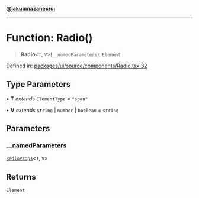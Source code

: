 [**@jakubmazanec/ui**](../README.md)

---

# Function: Radio()

> **Radio**\<`T`, `V`\>(`__namedParameters`): `Element`

Defined in:
[packages/ui/source/components/Radio.tsx:32](https://github.com/jakubmazanec/tools/blob/dd3219e5c9e39fb2c6c2fa06c4f20acd2118ac84/packages/ui/source/components/Radio.tsx#L32)

## Type Parameters

• **T** _extends_ `ElementType` = `"span"`

• **V** _extends_ `string` \| `number` \| `boolean` = `string`

## Parameters

### \_\_namedParameters

[`RadioProps`](../type-aliases/RadioProps.md)\<`T`, `V`\>

## Returns

`Element`
